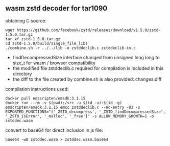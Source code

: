 ## wasm zstd decoder for tar1090

obtaining C source:
```
wget https://github.com/facebook/zstd/releases/download/v1.5.0/zstd-1.5.0.tar.gz
tar xf zstd-1.5.0.tar.gz
cd zstd-1.5.0/build/single_file_libs
./combine.sh -r ../../lib -o zstddeclib.c zstddeclib-in.c
```

* findDecompressedSize interface changed from unsigned long long to size_t for wasm / browser compatibility
* the modified file zstddeclib.c required for compilation is included in this directory
* the diff to the file created by combine.sh is also provided: changes.diff

compilation instructions used:
```
docker pull emscripten/emsdk:3.1.15
docker run --rm -v $(pwd):/src -u $(id -u):$(id -g) emscripten/emsdk:3.1.15 emcc zstddeclib.c --no-entry -O3 -s EXPORTED_FUNCTIONS="['_ZSTD_decompress', '_ZSTD_findDecompressedSize', '_ZSTD_isError', '_malloc', '_free']" -s ALLOW_MEMORY_GROWTH=1 -o zstddec.wasm
```

convert to base64 for direct inclusion in js file:
```
base64 -w0 zstddec.wasm > zstddec.wasm.base64
```

